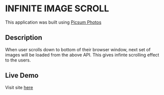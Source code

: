 # INFINITE IMAGE SCROLL

This application was built using [Picsum Photos](https://picsum.photos/)

## Description

When user scrolls down to bottom of their browser window, next set of images will be loaded from the above API. This gives infinte scrolling effect to the users.

## Live Demo
Visit site [here](https://nchamid.github.io/InfiniteImagescroll/)
